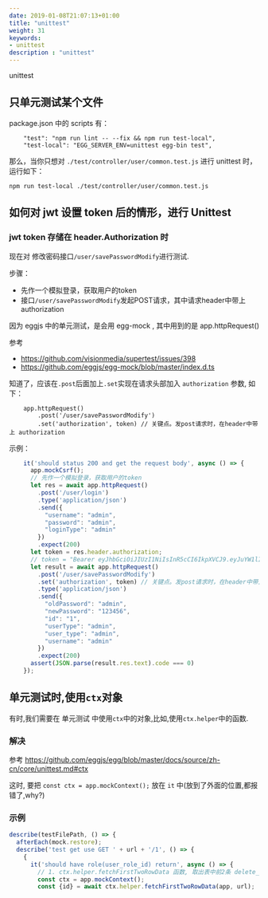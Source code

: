 ```yaml
---
date: 2019-01-08T21:07:13+01:00
title: "unittest"
weight: 31
keywords:
- unittest
description : "unittest"
---
```


unittest

## 只单元测试某个文件

package.json 中的 scripts 有：

```
    "test": "npm run lint -- --fix && npm run test-local",
    "test-local": "EGG_SERVER_ENV=unittest egg-bin test",
```

那么，当你只想对 `./test/controller/user/common.test.js` 进行 unittest 时，运行如下：

```
npm run test-local ./test/controller/user/common.test.js
```

## 如何对 jwt 设置 token 后的情形，进行 Unittest

### jwt token 存储在 header.Authorization 时

现在对 修改密码接口`/user/savePasswordModify`进行测试.

步骤：

- 先作一个模拟登录，获取用户的token
- 接口`/user/savePasswordModify`发起POST请求，其中请求header中带上authorization

因为 eggjs 中的单元测试，是会用 egg-mock , 其中用到的是 app.httpRequest()

参考

- https://github.com/visionmedia/supertest/issues/398
- https://github.com/eggjs/egg-mock/blob/master/index.d.ts

知道了，应该在`.post`后面加上`.set`实现在请求头部加入 `authorization` 参数, 如下：

```
    app.httpRequest()
        .post('/user/savePasswordModify')
        .set('authorization', token) // 关键点。发post请求时，在header中带上 authorization
```

示例：

```js
    it('should status 200 and get the request body', async () => {
      app.mockCsrf();
      // 先作一个模拟登录，获取用户的token
      let res = await app.httpRequest()
        .post('/user/login')
        .type('application/json')
        .send({
          "username": "admin",
          "password": "admin",
          "loginType": "admin"
        })
        .expect(200)
      let token = res.header.authorization;
      // token = "Bearer eyJhbGciOiJIUzI1NiIsInR5cCI6IkpXVCJ9.eyJuYW1lIjoi566h55CG5ZGYIiwiaWQiOjEsInVzZXJuYW1lIjoiYWRtaW4iLCJ1c2VyVHlwZSI6ImFkbWluIiwiaWF0IjoxNTY3NTA3Mzc3LCJleHAiOjE1Njc1MDc5Nzd9.BMtwavYJi1ThLNN1zs5vwBY2--gqbH_xvw5MHccKUks"
      let result = await app.httpRequest()
        .post('/user/savePasswordModify')
        .set('authorization', token) // 关键点。发post请求时，在header中带上 authorization
        .type('application/json')
        .send({
          "oldPassword": "admin",
          "newPassword": "123456",
          "id": "1",
          "userType": "admin",
          "user_type": "admin",
          "username": "admin"
        })
        .expect(200)
      assert(JSON.parse(result.res.text).code === 0)
    });
```
## 单元测试时,使用`ctx`对象

有时,我们需要在 单元测试 中使用`ctx`中的对象,比如,使用`ctx.helper`中的函数.

### 解决

参考 https://github.com/eggjs/egg/blob/master/docs/source/zh-cn/core/unittest.md#ctx

这时, 要把 `const ctx = app.mockContext();` 放在 `it` 中(放到了外面的位置,都报错了,why?)

### 示例

```javascript
describe(testFilePath, () => {
  afterEach(mock.restore);
  describe('test get use GET ' + url + '/1', () => {
    {
      it('should have role(user_role_id) return', async () => {
        // 1. ctx.helper.fetchFirstTwoRowData 函数, 取出表中前2条 delete_status = 0 的记录，找出 id
        const ctx = app.mockContext();
        const {id} = await ctx.helper.fetchFirstTwoRowData(app, url);
```
